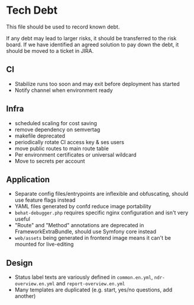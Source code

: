 # Tech Debt

This file should be used to record known debt.

If any debt may lead to larger risks, it should be transferred to the risk board. If we have identified an agreed solution to pay down the debt, it should be moved to a ticket in JIRA.

## CI
- Stabilize runs too soon and may exit before deployment has started
- Notify channel when environment ready

## Infra
- scheduled scaling for cost saving
- remove dependency on semvertag
- makefile deprecated
- periodically rotate CI access key & ses users
- move public routes to main route table
- Per environment certificates or universal wildcard
- Move to secrets per account

## Application
- Separate config files/entrypoints are inflexible and obfuscating, should use feature flags instead
- YAML files generated by confd reduce image portability
- `behat-debugger.php` requires specific nginx configuration and isn't very useful
- "Route" and "Method" annotations are deprecated in FrameworkExtraBundle, should use Symfony core instead
- `web/assets` being generated in frontend image means it can't be mounted for live-editing

## Design
- Status label texts are variously defined in `common.en.yml`, `ndr-overview.en.yml` and `report-overview.en.yml`
- Many templates are duplicated (e.g. start, yes/no questions, add another)

